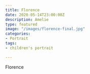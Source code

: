 ```yaml
---
title: Florence
date: 2020-05-14T23:00:00Z
description: Amelie
type: featured
image: "/images/florence-final.jpg"
categories:
- Portrait
tags:
- children's portrait

---
```

Florence